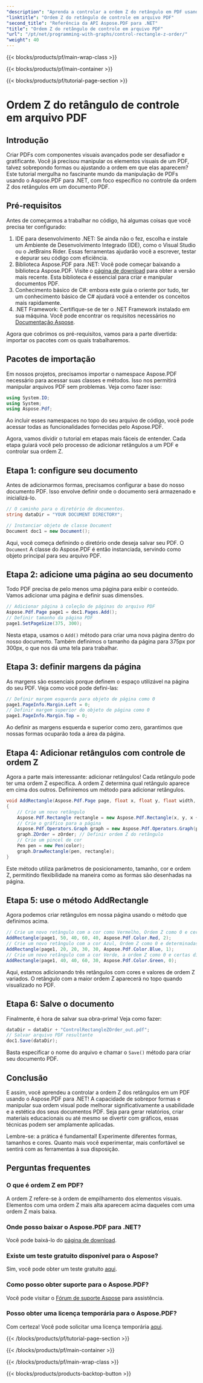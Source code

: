 ```yaml
---
"description": "Aprenda a controlar a ordem Z do retângulo em PDF usando o Aspose.PDF para .NET neste tutorial passo a passo detalhado. Ideal para desenvolvedores que buscam aprimorar documentos PDF."
"linktitle": "Ordem Z do retângulo de controle em arquivo PDF"
"second_title": "Referência da API Aspose.PDF para .NET"
"title": "Ordem Z do retângulo de controle em arquivo PDF"
"url": "/pt/net/programming-with-graphs/control-rectangle-z-order/"
"weight": 40
---
```


{{< blocks/products/pf/main-wrap-class >}}

{{< blocks/products/pf/main-container >}}

{{< blocks/products/pf/tutorial-page-section >}}

# Ordem Z do retângulo de controle em arquivo PDF

## Introdução

Criar PDFs com componentes visuais avançados pode ser desafiador e gratificante. Você já precisou manipular os elementos visuais de um PDF, talvez sobrepondo formas ou ajustando a ordem em que elas aparecem? Este tutorial mergulha no fascinante mundo da manipulação de PDFs usando o Aspose.PDF para .NET, com foco específico no controle da ordem Z dos retângulos em um documento PDF. 

## Pré-requisitos 

Antes de começarmos a trabalhar no código, há algumas coisas que você precisa ter configurado:

1. IDE para desenvolvimento .NET: Se ainda não o fez, escolha e instale um Ambiente de Desenvolvimento Integrado (IDE), como o Visual Studio ou o JetBrains Rider. Essas ferramentas ajudarão você a escrever, testar e depurar seu código com eficiência.
2. Biblioteca Aspose.PDF para .NET: Você pode começar baixando a biblioteca Aspose.PDF. Visite o [página de download](https://releases.aspose.com/pdf/net/) para obter a versão mais recente. Esta biblioteca é essencial para criar e manipular documentos PDF.
3. Conhecimento básico de C#: embora este guia o oriente por tudo, ter um conhecimento básico de C# ajudará você a entender os conceitos mais rapidamente.
4. .NET Framework: Certifique-se de ter o .NET Framework instalado em sua máquina. Você pode encontrar os requisitos necessários no [Documentação Aspose](https://reference.aspose.com/pdf/net/).

Agora que cobrimos os pré-requisitos, vamos para a parte divertida: importar os pacotes com os quais trabalharemos.

## Pacotes de importação

Em nossos projetos, precisamos importar o namespace Aspose.PDF necessário para acessar suas classes e métodos. Isso nos permitirá manipular arquivos PDF sem problemas. Veja como fazer isso:

```csharp
using System.IO;
using System;
using Aspose.Pdf;
```

Ao incluir esses namespaces no topo do seu arquivo de código, você pode acessar todas as funcionalidades fornecidas pelo Aspose.PDF.

Agora, vamos dividir o tutorial em etapas mais fáceis de entender. Cada etapa guiará você pelo processo de adicionar retângulos a um PDF e controlar sua ordem Z.

## Etapa 1: configure seu documento

Antes de adicionarmos formas, precisamos configurar a base do nosso documento PDF. Isso envolve definir onde o documento será armazenado e inicializá-lo.

```csharp
// O caminho para o diretório de documentos.
string dataDir = "YOUR DOCUMENT DIRECTORY";

// Instanciar objeto de classe Document
Document doc1 = new Document();
```
Aqui, você começa definindo o diretório onde deseja salvar seu PDF. O `Document` A classe do Aspose.PDF é então instanciada, servindo como objeto principal para seu arquivo PDF.

## Etapa 2: adicione uma página ao seu documento

Todo PDF precisa de pelo menos uma página para exibir o conteúdo. Vamos adicionar uma página e definir suas dimensões.

```csharp
// Adicionar página à coleção de páginas do arquivo PDF
Aspose.Pdf.Page page1 = doc1.Pages.Add();
// Definir tamanho da página PDF
page1.SetPageSize(375, 300);
```
Nesta etapa, usamos o `Add()` método para criar uma nova página dentro do nosso documento. Também definimos o tamanho da página para 375px por 300px, o que nos dá uma tela para trabalhar.

## Etapa 3: definir margens da página 

As margens são essenciais porque definem o espaço utilizável na página do seu PDF. Veja como você pode defini-las:

```csharp
// Definir margem esquerda para objeto de página como 0
page1.PageInfo.Margin.Left = 0;
// Definir margem superior do objeto de página como 0
page1.PageInfo.Margin.Top = 0;
```
Ao definir as margens esquerda e superior como zero, garantimos que nossas formas ocuparão toda a área da página.

## Etapa 4: Adicionar retângulos com controle de ordem Z

Agora a parte mais interessante: adicionar retângulos! Cada retângulo pode ter uma ordem Z específica. A ordem Z determina qual retângulo aparece em cima dos outros. Definiremos um método para adicionar retângulos.

```csharp
void AddRectangle(Aspose.Pdf.Page page, float x, float y, float width, float height, Aspose.Pdf.Color color, int zOrder)
{
    // Crie um novo retângulo
    Aspose.Pdf.Rectangle rectangle = new Aspose.Pdf.Rectangle(x, y, x + width, y + height);
    // Crie o gráfico para a página
    Aspose.Pdf.Operators.Graph graph = new Aspose.Pdf.Operators.Graph(page);
    graph.ZOrder = zOrder; // Definir ordem Z do retângulo
    // Crie um pincel de cor
    Pen pen = new Pen(color);
    graph.DrawRectangle(pen, rectangle);
}
```
Este método utiliza parâmetros de posicionamento, tamanho, cor e ordem Z, permitindo flexibilidade na maneira como as formas são desenhadas na página.

## Etapa 5: use o método AddRectangle

Agora podemos criar retângulos em nossa página usando o método que definimos acima.

```csharp
// Crie um novo retângulo com a cor como Vermelho, Ordem Z como 0 e certas dimensões
AddRectangle(page1, 50, 40, 60, 40, Aspose.Pdf.Color.Red, 2);
// Crie um novo retângulo com a cor Azul, Ordem Z como 0 e determinadas dimensões
AddRectangle(page1, 20, 20, 30, 30, Aspose.Pdf.Color.Blue, 1);
// Crie um novo retângulo com a cor Verde, a ordem Z como 0 e certas dimensões
AddRectangle(page1, 40, 40, 60, 30, Aspose.Pdf.Color.Green, 0);
```
Aqui, estamos adicionando três retângulos com cores e valores de ordem Z variados. O retângulo com a maior ordem Z aparecerá no topo quando visualizado no PDF.

## Etapa 6: Salve o documento 

Finalmente, é hora de salvar sua obra-prima! Veja como fazer:

```csharp
dataDir = dataDir + "ControlRectangleZOrder_out.pdf";
// Salvar arquivo PDF resultante
doc1.Save(dataDir);
```
Basta especificar o nome do arquivo e chamar o `Save()` método para criar seu documento PDF.

## Conclusão 

E assim, você aprendeu a controlar a ordem Z dos retângulos em um PDF usando o Aspose.PDF para .NET! A capacidade de sobrepor formas e manipular sua ordem visual pode melhorar significativamente a usabilidade e a estética dos seus documentos PDF. Seja para gerar relatórios, criar materiais educacionais ou até mesmo se divertir com gráficos, essas técnicas podem ser amplamente aplicadas.

Lembre-se: a prática é fundamental! Experimente diferentes formas, tamanhos e cores. Quanto mais você experimentar, mais confortável se sentirá com as ferramentas à sua disposição.

## Perguntas frequentes

### O que é ordem Z em PDF?
A ordem Z refere-se à ordem de empilhamento dos elementos visuais. Elementos com uma ordem Z mais alta aparecem acima daqueles com uma ordem Z mais baixa.

### Onde posso baixar o Aspose.PDF para .NET?
Você pode baixá-lo do [página de download](https://releases.aspose.com/pdf/net/).

### Existe um teste gratuito disponível para o Aspose?
Sim, você pode obter um teste gratuito [aqui](https://releases.aspose.com/).

### Como posso obter suporte para o Aspose.PDF?
Você pode visitar o [Fórum de suporte Aspose](https://forum.aspose.com/c/pdf/10) para assistência.

### Posso obter uma licença temporária para o Aspose.PDF?
Com certeza! Você pode solicitar uma licença temporária [aqui](https://purchase.aspose.com/temporary-license/).

{{< /blocks/products/pf/tutorial-page-section >}}

{{< /blocks/products/pf/main-container >}}

{{< /blocks/products/pf/main-wrap-class >}}

{{< blocks/products/products-backtop-button >}}